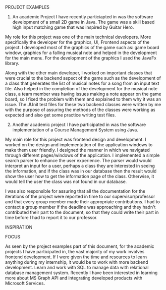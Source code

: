 PROJECT EXAMPLES
1) An academic Project I have recently particiapted in was the software development of a small 2D game in Java. The game was a skill based high input matching game that was inspired by Guitar Hero. 

My role for this project was one of the main technical developers. More specifically the developer for the graphics, UI, Frontend aspects of the project. I developed most of the graphics of the game such as: game board window, graphics for a falling musical note and helped in the development for the main menu. For the development of the graphics I used the JavaFx library. 

Along with the other main developer, I worked on important classes that were crucial to the backend aspect of the game such as the development of a class that generates the list of musical notes for a song from an input text file. Also helped in the completion of the development for the musical note class, a team member was having issues making a note appear on the game board, so I fixed the problem with them and explained to them why it was an issue. The JUnit test files for these two backend classes were written by me with the purpose of assuring the methods of the classes were working as expected and also get some practice writing test files.

2) Another academic project I have participated in was the software implementation of a Course Management System using Java. 

My main role for this project was frontend design and development. I worked on the design and implementation of the application windows to make them user friendly. I designed the manner in which we navigated through different pages/windows of the application. I implemented a simple search parser to enhance the user experience. The parser would would interpret an input for a user, perhaps a class they are interested in seeing the information, and if the class was in our database then the result would show the user how to get the information page of the class. Otherwise, it would tell the user the class was not found in our database.

I was also responsible for assuring that all the documentation for the iterations of the project were reported in time to our supervisor/professor and that every group member made their appropriate contributions. I had to contact a group member if the deadline was approaching and they hadn't contributed their part to the document, so that they could write their part in time before I had to report it to our professor. 

INSPIRATION


FOCUS

As seen by the project examples part of this document, for the academic projects I have participated in, the vast majority of my work involves frontend development. If I were given the time and resources to learn anything during my internship, it would be to work with more backend development. Learn and work with SQL to manage data with relational database management system. Recently I have been interested in learning more about MS Graph API and integrating developed products with Microsoft Services.


